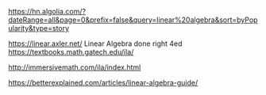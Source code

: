 https://hn.algolia.com/?dateRange=all&page=0&prefix=false&query=linear%20algebra&sort=byPopularity&type=story

https://linear.axler.net/ Linear Algebra done right 4ed
https://textbooks.math.gatech.edu/ila/

http://immersivemath.com/ila/index.html

https://betterexplained.com/articles/linear-algebra-guide/
